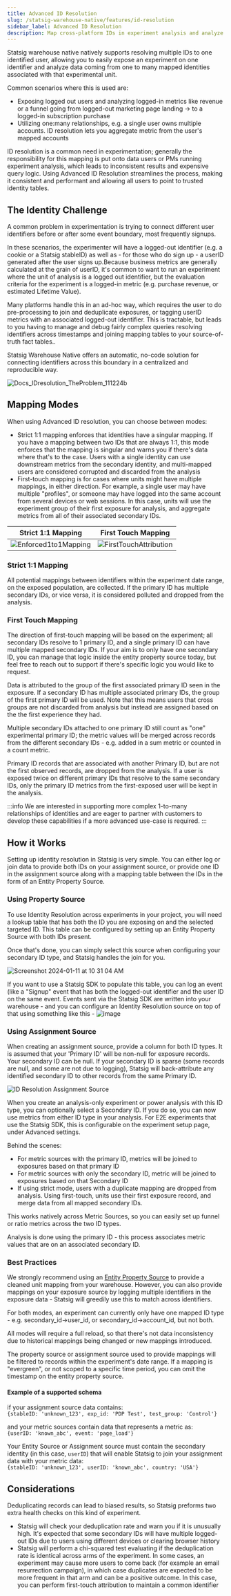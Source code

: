 ```yaml
---
title: Advanced ID Resolution
slug: /statsig-warehouse-native/features/id-resolution
sidebar_label: Advanced ID Resolution
description: Map cross-platform IDs in experiment analysis and analyze anonymous user experiments
---
```


Statsig warehouse native natively supports resolving multiple IDs to one identified user, allowing you to easily expose an experiment on one identifier and analyze data coming from one to many mapped identities associated with that experimental unit.

Common scenarios where this is used are:

- Exposing logged out users and analyzing logged-in metrics like revenue or a funnel going from logged-out marketing page landing -> to a logged-in subscription purchase
- Utilizing one:many relationships, e.g. a single user owns multiple accounts. ID resolution lets you aggregate metric from the user's mapped accounts

ID resolution is a common need in experimentation; generally the responsibility for this mapping is put onto data users or PMs running experiment analysis, which leads to inconsistent results and expensive query logic. Using Advanced ID Resolution streamlines the process, making it consistent and performant and allowing all users to point to trusted identity tables.

## The Identity Challenge

A common problem in experimentation is trying to connect different user identifiers before or after some event boundary, most frequently signups.

In these scenarios, the experimenter will have a logged-out identifier (e.g. a cookie or a Statsig stableID) as well as - for those who do sign up - a userID generated after the user signs up.Because business metrics are generally calculated at the grain of userID, it's common to want to run an experiment where the unit of analysis is a logged out identifier, but the evaluation criteria for the experiment is a logged-in metric (e.g. purchase revenue, or estimated Lifetime Value).

Many platforms handle this in an ad-hoc way, which requires the user to do pre-processing to join and deduplicate exposures, or tagging userID metrics with an associated logged-out identifier. This is tractable, but leads to you having to manage and debug fairly complex queries resolving identifiers across timestamps and joining mapping tables to your source-of-truth fact tables..

Statsig Warehouse Native offers an automatic, no-code solution for connecting identifiers across this boundary in a centralized and reproducible way.

![Docs_IDresolution_TheProblem_111224b](https://github.com/user-attachments/assets/05cb4f49-14a2-4b51-a0e0-63f127838ce4)

## Mapping Modes

When using Advanced ID resolution, you can choose between modes:

- Strict 1:1 mapping enforces that identities have a singular mapping. If you have a mapping between two IDs that are always 1:1, this mode enforces that the mapping is singular and warns you if there's data where that's to the case. Users with a single identity can use downstream metrics from the secondary identity, and multi-mapped users are considered corrupted and discarded from the analysis
- First-touch mapping is for cases where units might have multiple mappings, in either direction. For example, a single user may have multiple "profiles", or someone may have logged into the same account from several devices or web sessions. In this case, units will use the experiment group of their first exposure for analysis, and aggregate metrics from all of their associated secondary IDs.

| Strict 1:1 Mapping                                                             | First Touch Mapping                                                                |
|--------------------------------------------------------------------------------|------------------------------------------------------------------------------------|
| ![Enforced1to1Mapping](/img/Docs_IDresolution_Enforced1to1Mapping_111224.gif)  | ![FirstTouchAttribution](/img/Docs_IDresolution_FirstTouchAttribution_111224.gif)  |



### Strict 1:1 Mapping

All potential mappings between identifiers within the experiment date range, on the exposed population, are collected. If the primary ID has multiple secondary IDs, or vice versa, it is considered polluted and dropped from the analysis.

### First Touch Mapping

The direction of first-touch mapping will be based on the experiment; all secondary IDs resolve to 1 primary ID, and a single primary ID can have multiple mapped secondary IDs. If your aim is to only have one secondary ID, you can manage that logic inside the entity property source today, but feel free to reach out to support if there's specific logic you would like to request.

Data is attributed to the group of the first associated primary ID seen in the exposure. If a secondary ID has multiple associated primary IDs, the group of the first primary ID will be used. Note that this means users that cross groups are not discarded from analysis but instead are assigned based on the the first experience they had.

Multiple secondary IDs attached to one primary ID still count as "one" experimental primary ID; the metric values will be merged across records from the different secondary IDs - e.g. added in a sum metric or counted in a count metric.

Primary ID records that are associated with another Primary ID, but are not the first observed records, are dropped from the analysis. If a user is exposed twice on different primary IDs that resolve to the same secondary IDs, only the primary ID metrics from the first-exposed user will be kept in the analysis.

:::info
We are interested in supporting more complex 1-to-many relationships of identities and are eager to partner with customers to develop these capabilities if a more advanced use-case is required.
:::

## How it Works

Setting up identity resolution in Statsig is very simple. You can either log or join data to provide both IDs on your assignment source, or provide one ID in the assignment source along with a mapping table between the IDs in the form of an Entity Property Source.

### Using Property Source

To use Identity Resolution across experiments in your project, you will need a lookup table that has both the ID you are exposing on and the selected targeted ID. This table can be configured by setting up an Entity Property Source with both IDs present.

Once that's done, you can simply select this source when configuring your secondary ID type, and Statsig handles the join for you.

![Screenshot 2024-01-11 at 10 31 04 AM](https://github.com/statsig-io/docs/assets/102695539/3fc0422d-ed96-4fe6-9e52-05e24a6cc2a2)

If you want to use a Statsig SDK to populate this table, you can log an event (like a "Signup" event that has both the logged-out identifier and the user ID on the same event. Events sent via the Statsig SDK are written into your warehouse - and you can configure an Identity Resolution source on top of that using something like this -
![image](https://github.com/statsig-io/docs/assets/31516123/6b2a3d0e-a1ad-446b-a604-43dd050f05fa)

### Using Assignment Source

When creating an assignment source, provide a column for both ID types. It is assumed that your 'Primary ID' will be non-null for exposure records. Your secondary ID can be null. If your secondary ID is sparse (some records are null, and some are not due to logging), Statsig will back-attribute any identified secondary ID to other records from the same Primary ID.

![ID Resolution Assignment Source](https://github.com/statsig-io/docs/assets/102695539/8cbdd8cc-2ea6-4bf8-a620-0428051989d1)

When you create an analysis-only experiment or power analysis with this ID type, you can optionally select a Secondary ID. If you do so, you can now use metrics from either ID type in your analysis. For E2E experiments that use the Statsig SDK, this is configurable on the experiment setup page, under Advanced settings.

Behind the scenes:

- For metric sources with the primary ID, metrics will be joined to exposures based on that primary ID
- For metric sources with only the secondary ID, metric will be joined to exposures based on that Secondary ID
- If using strict mode, users with a duplicate mapping are dropped from analysis. Using first-touch, units use their first exposure record, and merge data from all mapped secondary IDs.

This works natively across Metric Sources, so you can easily set up funnel or ratio metrics across the two ID types.

Analysis is done using the primary ID - this process associates metric values that are on an associated secondary ID.

### Best Practices

We strongly recommend using an [Entity Property Source](/statsig-warehouse-native/configuration/entity-properties) to provide a cleaned unit mapping from your warehouse. However, you can also provide mappings on your exposure source by logging multiple identifiers in the exposure data - Statsig will greedily use this to match across identifiers.

For both modes, an experiment can currently only have one mapped ID type - e.g. secondary_id->user_id, or secondary_id->account_id, but not both.

All modes will require a full reload, so that there's not data inconsistency due to historical mappings being changed or new mappings introduced.

The property source or assignment source used to provide mappings will be filtered to records within the experiment's date range. If a mapping is "evergreen", or not scoped to a specific time period, you can omit the timestamp on the entity property source.

#### Example of a supported schema

if your assignment source data contains:<br  />`{stableID: 'unknown_123', exp_id: 'PDP Test', test_group: 'Control'}`

and your metric sources contain data that represents a metric as:<br  />`{userID: 'known_abc', event: 'page_load'}`

Your Entity Source or Assignment source must contain the secondary identity (in this case, `userID`) that will enable Statsig to join your assignment data with your metric data:<br />
`{stableID: 'unknown_123', userID: 'known_abc', country: 'USA'}`

## Considerations

Deduplicating records can lead to biased results, so Statsig preforms two extra health checks on this kind of experiment.

- Statsig will check your deduplication rate and warn you if it is unusually high. It's expected that some secondary IDs will have multiple logged-out IDs due to users
  using different devices or clearing browser history
- Statsig will perform a chi-squared test evaluating if the deduplication rate is identical across arms of the experiment. In some cases, an experiment may cause more users to come back (for example an email resurrection campaign), in which case duplicates are expected to be more frequent in that arm and can be a positive outcome. In this case, you can perform first-touch attribution to maintain a common identifier
